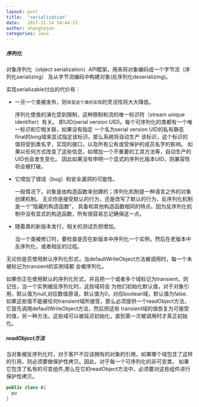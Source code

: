 ```yaml
---
layout: post
title:  "serialization"
date:   2017-11-14 14:44:21
author: zhangtejun
categories: Java
---
```

##### 序列化
对象序列化（object serialization）API框架，用来将对象编码成一个字节流（序列化serializing）
及从字节流编码中构建对象(反序列化deserializing)。

实现serializable付出的代价有：

* 一旦一个类被发布，则`改变这个类的实现`的灵活性将大大降低。
  
  序列化使类的演化受到限制，这种限制和流的唯一标识符（stream unique identifier）有关。
  即UID(serial version UID)。每个可序列化的类都有一个唯一标识和它相关联，如果没有指定
  一个名为serial version UID的私有静态final的long域来显试指定该标识，那么系统将自动生产
  该标识，这个标识的值将受到类名字，实现的接口，以及所有公有或受保护的成员名字的影响。
  如果以任何方式改变了这些信息，如增加一个不重要的工具方法等，自动生产的UID也会发生变化。
  因此如果没有申明一个显式的序列化版本UID，则兼容性将会被打破。
  
* 它增加了错误（bug）和安全漏洞的可能性。

  一般情况下，对象是由构造函数来创建的；序列化机制是一种语言之外的对象创建机制。
  无论你是接受默认的行为，还是改写了默认的行为，反序列化机制是一个“隐藏的构造函数”，
  具备和其他构造函数相同的特点。因为反序列化机制中没有显式的构造函数，所有很容易忘记确保这一点。
  
* 随着类的新版本发行，相关的测试负担增加。
  
  当一个类被修订时，要检查是否在新版本中序列化一个实例，然后在老版本中反序列化，或者相反的过程。
  
 
无论你是否使用默认序列化形式，当defaultWriteObject方法被调用时，每一个未被标记为transient的实例域都
会被序列化。

如果你正在使用默认的序列化形式，并且把一个或者多个域标记为transient，则记住，当一个实例被反序列化时，这些域将会
为他们初始化默认值，对于对象引用，默认值为null,对应数值原语，默认值为0，对应boolean域，默认值为false.
如果这些值不能被任何transient域所接受，那么必须提供一个readObject方法，它首先调用defaultWriteObject方法，然后把这些
transient域的值恢复为可接受的值，另一种方法，这些域可以被延迟初始化，直到第一次被调用时才真正初始化。


##### readObject方法
当对象被反序列化时，对于客户不应该拥有的对象的引用，如果哪个域包含了这样的引用，则必须要做保护性拷贝。因此，对于每一个可序列化的非可变类，
如果它包含了私有的可变组件,那么在它的readObject方法中，必须要对这些组件进行保护性拷贝。


```java
public class A{
  pu
}
```
  
